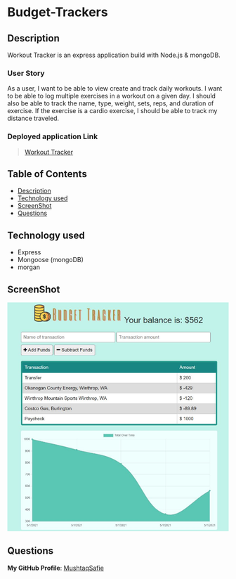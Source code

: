 # Budget-Trackers

## Description
Workout Tracker is an express application build with Node.js & mongoDB. 

### User Story
As a user, I want to be able to view create and track daily workouts. I want to be able to log multiple exercises in a workout on a given day. I should also be able to track the name, type, weight, sets, reps, and duration of exercise. If the exercise is a cardio exercise, I should be able to track my distance traveled.

### Deployed application Link
> [Workout Tracker](https://workout-tracker841.herokuapp.com/)

## Table of Contents
- [Description](#Description)
- [Technology used](#Technology-used)
- [ScreenShot](#ScreenShot)
- [Questions](#Questions)

## Technology used
* Express
* Mongoose (mongoDB)
* morgan

## ScreenShot
![ScreenShot1](https://raw.githubusercontent.com/MushtaqSafie/Budget-Trackers/main/media/Capture.JPG)

## Questions
**My GitHub Profile**: [MushtaqSafie](https://github.com/MushtaqSafie)
